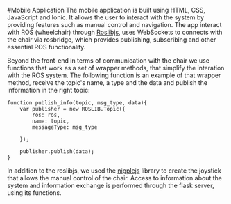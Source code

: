 #Mobile Application
The mobile application is built using HTML, CSS, JavaScript and Ionic. It allows the user to interact with the system by providing features such as manual control and navigation. The app interact  with ROS (wheelchair) through [Roslibjs](http://wiki.ros.org/roslibjs), uses WebSockets to connects with the chair via rosbridge, which provides publishing, subscribing and other essential ROS functionality.

Beyond the front-end in terms of communication with the chair we use functions that work as a set of wrapper methods, that simplify the interation with the ROS system. The following function is an example of that wrapper method, receive the topic's name, a type and the data and publish the information in the right topic:

```
function publish_info(topic, msg_type, data){
	var publisher = new ROSLIB.Topic({
		ros: ros,
		name: topic,
		messageType: msg_type

	});

	publisher.publish(data);
}
```

In addition to the roslibjs, we used the [nipplejs](https://github.com/yoannmoinet/nipplejs) library to create the joystick that allows the manual control of the chair. Access to information about the system and information exchange is performed through the flask server, using its functions.
